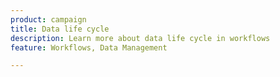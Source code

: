 ```yaml
---
product: campaign
title: Data life cycle
description: Learn more about data life cycle in workflows
feature: Workflows, Data Management

---
```

